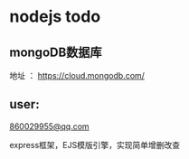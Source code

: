 # nodejs todo

## mongoDB数据库
地址 ： https://cloud.mongodb.com/

## user: 
860029955@qq.com

express框架，EJS模版引擎，实现简单增删改查